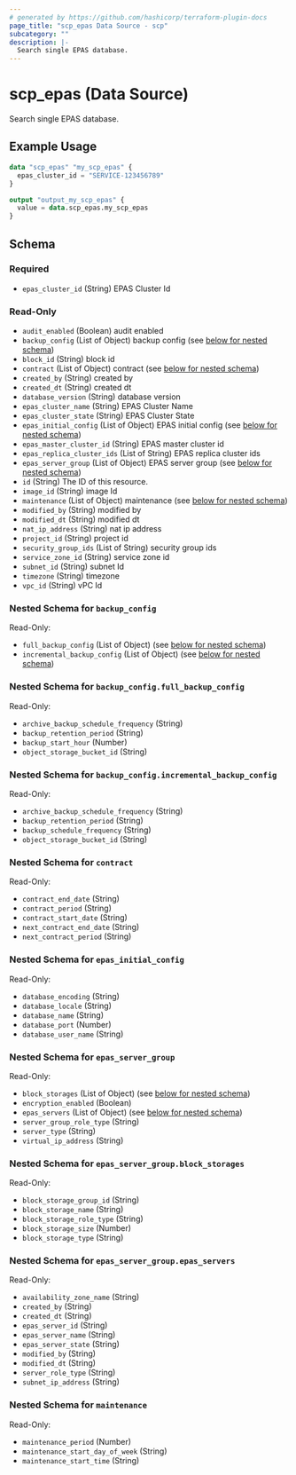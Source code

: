 ```yaml
---
# generated by https://github.com/hashicorp/terraform-plugin-docs
page_title: "scp_epas Data Source - scp"
subcategory: ""
description: |-
  Search single EPAS database.
---
```


# scp_epas (Data Source)

Search single EPAS database.

## Example Usage

```terraform
data "scp_epas" "my_scp_epas" {
  epas_cluster_id = "SERVICE-123456789"
}

output "output_my_scp_epas" {
  value = data.scp_epas.my_scp_epas
}
```

<!-- schema generated by tfplugindocs -->
## Schema

### Required

- `epas_cluster_id` (String) EPAS Cluster Id

### Read-Only

- `audit_enabled` (Boolean) audit enabled
- `backup_config` (List of Object) backup config (see [below for nested schema](#nestedatt--backup_config))
- `block_id` (String) block id
- `contract` (List of Object) contract (see [below for nested schema](#nestedatt--contract))
- `created_by` (String) created by
- `created_dt` (String) created dt
- `database_version` (String) database version
- `epas_cluster_name` (String) EPAS Cluster Name
- `epas_cluster_state` (String) EPAS Cluster State
- `epas_initial_config` (List of Object) EPAS initial config (see [below for nested schema](#nestedatt--epas_initial_config))
- `epas_master_cluster_id` (String) EPAS master cluster id
- `epas_replica_cluster_ids` (List of String) EPAS replica cluster ids
- `epas_server_group` (List of Object) EPAS server group (see [below for nested schema](#nestedatt--epas_server_group))
- `id` (String) The ID of this resource.
- `image_id` (String) image Id
- `maintenance` (List of Object) maintenance (see [below for nested schema](#nestedatt--maintenance))
- `modified_by` (String) modified by
- `modified_dt` (String) modified dt
- `nat_ip_address` (String) nat ip address
- `project_id` (String) project id
- `security_group_ids` (List of String) security group ids
- `service_zone_id` (String) service zone id
- `subnet_id` (String) subnet Id
- `timezone` (String) timezone
- `vpc_id` (String) vPC Id

<a id="nestedatt--backup_config"></a>
### Nested Schema for `backup_config`

Read-Only:

- `full_backup_config` (List of Object) (see [below for nested schema](#nestedobjatt--backup_config--full_backup_config))
- `incremental_backup_config` (List of Object) (see [below for nested schema](#nestedobjatt--backup_config--incremental_backup_config))

<a id="nestedobjatt--backup_config--full_backup_config"></a>
### Nested Schema for `backup_config.full_backup_config`

Read-Only:

- `archive_backup_schedule_frequency` (String)
- `backup_retention_period` (String)
- `backup_start_hour` (Number)
- `object_storage_bucket_id` (String)


<a id="nestedobjatt--backup_config--incremental_backup_config"></a>
### Nested Schema for `backup_config.incremental_backup_config`

Read-Only:

- `archive_backup_schedule_frequency` (String)
- `backup_retention_period` (String)
- `backup_schedule_frequency` (String)
- `object_storage_bucket_id` (String)



<a id="nestedatt--contract"></a>
### Nested Schema for `contract`

Read-Only:

- `contract_end_date` (String)
- `contract_period` (String)
- `contract_start_date` (String)
- `next_contract_end_date` (String)
- `next_contract_period` (String)


<a id="nestedatt--epas_initial_config"></a>
### Nested Schema for `epas_initial_config`

Read-Only:

- `database_encoding` (String)
- `database_locale` (String)
- `database_name` (String)
- `database_port` (Number)
- `database_user_name` (String)


<a id="nestedatt--epas_server_group"></a>
### Nested Schema for `epas_server_group`

Read-Only:

- `block_storages` (List of Object) (see [below for nested schema](#nestedobjatt--epas_server_group--block_storages))
- `encryption_enabled` (Boolean)
- `epas_servers` (List of Object) (see [below for nested schema](#nestedobjatt--epas_server_group--epas_servers))
- `server_group_role_type` (String)
- `server_type` (String)
- `virtual_ip_address` (String)

<a id="nestedobjatt--epas_server_group--block_storages"></a>
### Nested Schema for `epas_server_group.block_storages`

Read-Only:

- `block_storage_group_id` (String)
- `block_storage_name` (String)
- `block_storage_role_type` (String)
- `block_storage_size` (Number)
- `block_storage_type` (String)


<a id="nestedobjatt--epas_server_group--epas_servers"></a>
### Nested Schema for `epas_server_group.epas_servers`

Read-Only:

- `availability_zone_name` (String)
- `created_by` (String)
- `created_dt` (String)
- `epas_server_id` (String)
- `epas_server_name` (String)
- `epas_server_state` (String)
- `modified_by` (String)
- `modified_dt` (String)
- `server_role_type` (String)
- `subnet_ip_address` (String)



<a id="nestedatt--maintenance"></a>
### Nested Schema for `maintenance`

Read-Only:

- `maintenance_period` (Number)
- `maintenance_start_day_of_week` (String)
- `maintenance_start_time` (String)


